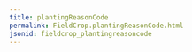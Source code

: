 ```yaml
---
title: plantingReasonCode
permalink: FieldCrop.plantingReasonCode.html
jsonid: fieldcrop_plantingreasoncode
---
```

